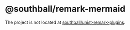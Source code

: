 # @southball/remark-mermaid

The project is not located at [southball/unist-remark-plugins](https://github.com/southball/unist-remark-plugins/tree/main/remark-mermaid).
